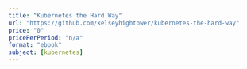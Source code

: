 ```yaml
---
title: "Kubernetes the Hard Way"
url: "https://github.com/kelseyhightower/kubernetes-the-hard-way"
price: "0"
pricePerPeriod: "n/a"
format: "ebook"
subject: [kubernetes]
---
```

